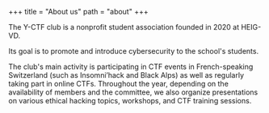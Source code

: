 +++
title = "About us"
path = "about"
+++

The Y-CTF club is a nonprofit student association founded in 2020 at HEIG-VD.  

Its goal is to promote and introduce cybersecurity to the school's students.  

The club's main activity is participating in CTF events in French-speaking Switzerland (such as Insomni’hack and Black Alps) as well as regularly taking part in online CTFs. Throughout the year, depending on the availability of members and the committee, we also organize presentations on various ethical hacking topics, workshops, and CTF training sessions.